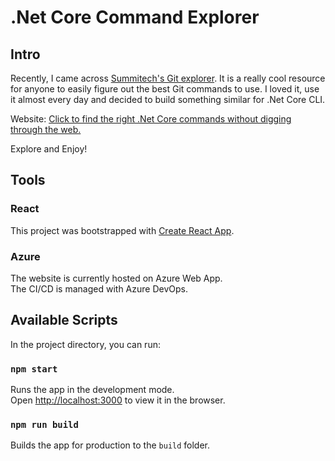 # .Net Core Command Explorer

## Intro

Recently, I came across [Summitech's Git explorer](https://github.com/summitech/gitexplorer). It is a really cool resource for anyone to easily figure out the best Git commands to use. I loved it, use it almost every day and decided to build something similar for .Net Core CLI.

Website: [Click to find the right .Net Core commands without digging through the web.](http://dotnetexplorer.com)

Explore and Enjoy!

## Tools

### React

This project was bootstrapped with [Create React App](https://github.com/facebook/create-react-app).

### Azure

The website is currently hosted on Azure Web App.<br/>
The CI/CD is managed with Azure DevOps.

## Available Scripts

In the project directory, you can run:

### `npm start`

Runs the app in the development mode.<br/>
Open [http://localhost:3000](http://localhost:3000) to view it in the browser.

### `npm run build`

Builds the app for production to the `build` folder.